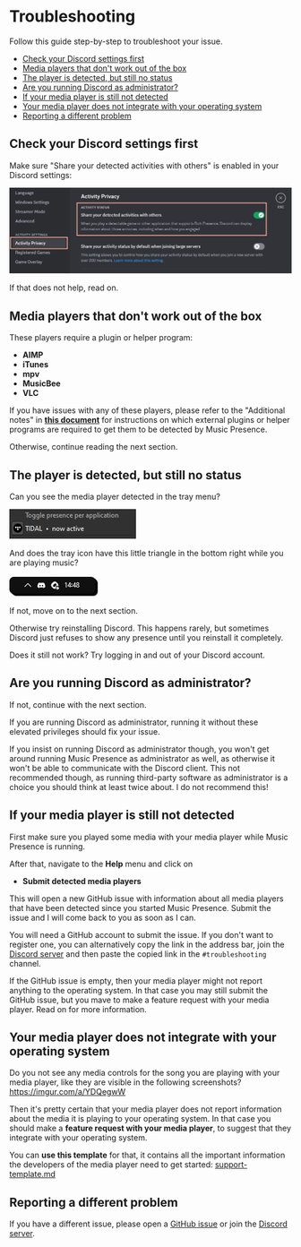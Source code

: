 # Troubleshooting

Follow this guide step-by-step to troubleshoot your issue.

* [Check your Discord settings first](#check-your-discord-settings-first)
* [Media players that don't work out of the box](#media-players-that-dont-work-out-of-the-box)
* [The player is detected, but still no status](#the-player-is-detected-but-still-no-status)
* [Are you running Discord as administrator?](#are-you-running-discord-as-administrator)
* [If your media player is still not detected](#if-your-media-player-is-still-not-detected)
* [Your media player does not integrate with your operating system](#your-media-player-does-not-integrate-with-your-operating-system)
* [Reporting a different problem](#reporting-a-different-problem)

## Check your Discord settings first

Make sure "Share your detected activities with others"
is enabled in your Discord settings:

![Screenshot of the "Activity Privacy" settings](../assets/screenshot-discord-activity-settings.png)

If that does not help, read on.

## Media players that don't work out of the box

These players require a plugin or helper program:

- **AIMP**
- **iTunes**
- **mpv**
- **MusicBee**
- **VLC**

If you have issues with any of these players,
please refer to the "Additional notes" in
[**this document**](https://github.com/ungive/discord-music-presence/blob/master/documentation/supported-media-players.md)
for instructions on which external plugins or helper programs are required
to get them to be detected by Music Presence.

Otherwise, continue reading the next section.

## The player is detected, but still no status

Can you see the media player detected in the tray menu?

![](../assets/screenshot-tray-player-active.png)

And does the tray icon have this little triangle in the bottom right
while you are playing music?

![](../assets/screenshot-tray-icon-playing.png)

If not, move on to the next section.

Otherwise try reinstalling Discord.
This happens rarely, but sometimes
Discord just refuses to show any presence until you reinstall it completely.

Does it still not work? Try logging in and out of your Discord account.

## Are you running Discord as administrator?

If not, continue with the next section.

If you are running Discord as administrator,
running it without these elevated privileges should fix your issue.

If you insist on running Discord as administrator though,
you won't get around running Music Presence as administrator as well,
as otherwise it won't be able to communicate with the Discord client.
This not recommended though, as running third-party software
as administrator is a choice you should think at least twice about.
I do not recommend this!

## If your media player is still not detected

First make sure you played some media with your media player
while Music Presence is running.

After that, navigate to the **Help** menu and click on

- **Submit detected media players**

This will open a new GitHub issue with information about all media players
that have been detected since you started Music Presence.
Submit the issue and I will come back to you as soon as I can.

You will need a GitHub account to submit the issue.
If you don't want to register one,
you can alternatively copy the link in the address bar,
join the [Discord server](https://discord-invite.musicpresence.app)
and then paste the copied link in the `#troubleshooting` channel.

If the GitHub issue is empty,
then your media player might not report anything to the operating system.
In that case you may still submit the GitHub issue,
but you mave to make a feature request with your media player.
Read on for more information.

## Your media player does not integrate with your operating system

Do you not see any media controls for the song you are playing
with your media player, like they are visible in the following screenshots?
https://imgur.com/a/YDQegwW

Then it's pretty certain that your media player does not report information
about the media it is playing to your operating system.
In that case you should make a **feature request with your media player**,
to suggest that they integrate with your operating system.

You can **use this template** for that,
it contains all the important information
the developers of the media player need to get started:
[support-template.md](./support-template.md)

## Reporting a different problem

If you have a different issue, please open a
[GitHub issue](https://github.com/ungive/discord-music-presence/issues/new/choose)
or join the [Discord server](https://discord-invite.musicpresence.app).
